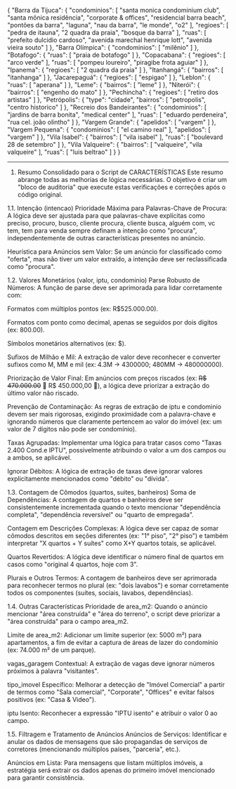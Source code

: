 {
  "Barra da Tijuca": {
    "condominios": [
      "santa monica condominium club",
      "santa mônica residência",
      "corporate & offices",
      "residencial barra beach",
      "pontões da barra",
      "laguna",
      "nau da barra",
      "le monde",
      "o2"
    ],
    "regioes": [
      "pedra de itauna",
      "2 quadra da praia",
      "bosque da barra"
    ],
    "ruas": [
      "prefeito dulcidio cardoso",
      "avenida marechal henrique lott",
      "avenida vieira souto"
    ]
  },
  "Barra Olímpica": {
    "condominios": [
      "milênio"
    ]
  },
  "Botafogo": {
    "ruas": [
      "praia de botafogo"
    ]
  },
  "Copacabana": {
    "regioes": [
      "arco verde"
    ],
    "ruas": [
      "pompeu loureiro",
      "piragibe frota aguiar"
    ]
  },
  "Ipanema": {
    "regioes": [
      "2 quadra da praia"
    ]
  },
  "Itanhangá": {
    "bairros": [
      "itanhanga"
    ]
  },
  "Jacarepaguá": {
    "regioes": [
      "espigao"
    ]
  },
  "Leblon": {
    "ruas": [
      "aperana"
    ]
  },
  "Leme": {
    "bairros": [
      "leme"
    ]
  },
  "Niterói": {
    "bairros": [
      "engenho do mato"
    ]
  },
  "Pechincha": {
    "regioes": [
      "retiro dos artistas"
    ]
  },
  "Petrópolis": {
    "type": "cidade",
    "bairros": [
      "petropolis",
      "centro historico"
    ]
  },
  "Recreio dos Bandeirantes": {
    "condominios": [
      "jardins de barra bonita",
      "medical center"
    ],
    "ruas": [
      "eduardo perdeneira",
      "rua cel. joão olintho"
    ]
  },
  "Vargem Grande": {
    "apelidos": [
      "vargem"
    ]
  },
  "Vargem Pequena": {
    "condominios": [
      "el camino real"
    ],
    "apelidos": [
      "vargem"
    ]
  },
  "Vila Isabel": {
    "bairros": [
      "vila isabel"
    ],
    "ruas": [
      "boulevard 28 de setembro"
    ]
  },
  "Vila Valqueire": {
    "bairros": [
      "valqueire",
      "vila valqueire"
    ],
    "ruas": [
      "luis beltrao"
    ]
  }
}

----------------

1. Resumo Consolidado para o Script de CARACTERÍSTICAS
Este resumo abrange todas as melhorias de lógica necessárias. O objetivo é criar um "bloco de auditoria" que execute estas verificações e correções após o código original.

1.1. Intenção (intencao)
Prioridade Máxima para Palavras-Chave de Procura: A lógica deve ser ajustada para que palavras-chave explícitas como preciso, procuro, busco, cliente procura, cliente busca, alguém com, vc tem, tem para venda sempre definam a intenção como "procura", independentemente de outras características presentes no anúncio.

Heurística para Anúncios sem Valor: Se um anúncio for classificado como "oferta", mas não tiver um valor extraído, a intenção deve ser reclassificada como "procura".

1.2. Valores Monetários (valor, iptu, condominio)
Parse Robusto de Números: A função de parse deve ser aprimorada para lidar corretamente com:

Formatos com múltiplos pontos (ex: R$525.000.00).

Formatos com ponto como decimal, apenas se seguidos por dois dígitos (ex: 800.00).

Símbolos monetários alternativos (ex: $).

Sufixos de Milhão e Mil: A extração de valor deve reconhecer e converter sufixos como M, MM e mil (ex: 4.3M -> 4300000; 480MM -> 480000000).

Priorização de Valor Final: Em anúncios com preços riscados (ex: ~~R$ 470.000.00~~ 🚨 R$ 450.000,00 🚨), a lógica deve priorizar a extração do último valor não riscado.

Prevenção de Contaminação: As regras de extração de iptu e condominio devem ser mais rigorosas, exigindo proximidade com a palavra-chave e ignorando números que claramente pertencem ao valor do imóvel (ex: um valor de 7 dígitos não pode ser condomínio).

Taxas Agrupadas: Implementar uma lógica para tratar casos como "Taxas 2.400 Cond.e IPTU", possivelmente atribuindo o valor a um dos campos ou a ambos, se aplicável.

Ignorar Débitos: A lógica de extração de taxas deve ignorar valores explicitamente mencionados como "débito" ou "dívida".

1.3. Contagem de Cômodos (quartos, suites, banheiros)
Soma de Dependências: A contagem de quartos e banheiros deve ser consistentemente incrementada quando o texto mencionar "dependência completa", "dependência reversível" ou "quarto de empregada".

Contagem em Descrições Complexas: A lógica deve ser capaz de somar cômodos descritos em seções diferentes (ex: "1° piso", "2° piso") e também interpretar "X quartos + Y suítes" como X+Y quartos totais, se aplicável.

Quartos Revertidos: A lógica deve identificar o número final de quartos em casos como "original 4 quartos, hoje com 3".

Plurais e Outros Termos: A contagem de banheiros deve ser aprimorada para reconhecer termos no plural (ex: "dois lavabos") e somar corretamente todos os componentes (suítes, sociais, lavabos, dependências).

1.4. Outras Características
Prioridade de area_m2: Quando o anúncio mencionar "área construída" e "área do terreno", o script deve priorizar a "área construída" para o campo area_m2.

Limite de area_m2: Adicionar um limite superior (ex: 5000 m²) para apartamentos, a fim de evitar a captura de áreas de lazer do condomínio (ex: 74.000 m² de um parque).

vagas_garagem Contextual: A extração de vagas deve ignorar números próximos à palavra "visitantes".

tipo_imovel Específico: Melhorar a detecção de "Imóvel Comercial" a partir de termos como "Sala comercial", "Corporate", "Offices" e evitar falsos positivos (ex: "Casa & Video").

iptu Isento: Reconhecer a expressão "IPTU isento" e atribuir o valor 0 ao campo.

1.5. Filtragem e Tratamento de Anúncios
Anúncios de Serviços: Identificar e anular os dados de mensagens que são propagandas de serviços de corretores (mencionando múltiplos países, "parceria", etc.).

Anúncios em Lista: Para mensagens que listam múltiplos imóveis, a estratégia será extrair os dados apenas do primeiro imóvel mencionado para garantir consistência.